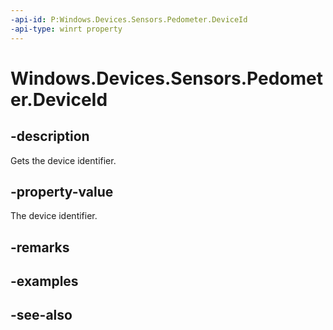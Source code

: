 ----api-id: P:Windows.Devices.Sensors.Pedometer.DeviceId
-api-type: winrt property
---<!-- Property syntaxpublic string DeviceId { get; }--># Windows.Devices.Sensors.Pedometer.DeviceId## -descriptionGets the device identifier.## -property-valueThe device identifier.## -remarks## -examples## -see-also